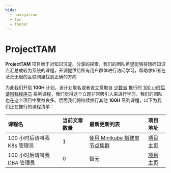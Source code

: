 ```yaml
---
hide:
  - navigation
  - toc
  - footer
---
```


# ProjectTAM

**ProjectTAM** 项目始于对知识沉淀、分享的探索，我们的团队希望能够将琐碎知识点汇总成较为系统的课程，开源提供给所有用户群体进行访问学习，帮助求知者在茫茫无垠的互联网里找到正确的方向

为此我们开启 **100H** 计划，该计划取名或者说立意取自 [少数派](https://sspai.com) 推行的 [100 小时后请叫我程序员](https://sspai.com/series/271) 系列课程，我们觉得这个立题非常吸引人来进行学习，我们的团队也在这个项目中受益良多。后面我们将陆续推行其他 **100H** 系列课程，以下为我们正在推行的课程清单：

| 课程名 | 当前文章数量 | 最新更新列表 | 项目地址 |
| :--- | :--- | :--- | :--- |
| 100 小时后请叫我 K8s 管理员 | 1 | <a href="https://100h-k8s.projecttam.com/chapter04/">使用 Minikube 搭建单节点集群</a>  | <a href="https://100h-k8s.projecttam.com">项目主页</a> |
| 100 小时后请叫我 DBA 管理员 | 0 | 暂无 | <a href="https://100h-dba.projecttam.com">项目主页</a> |
